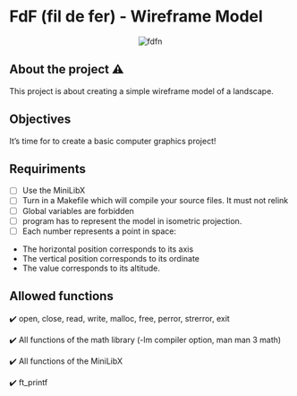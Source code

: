 # FdF (fil de fer) - Wireframe Model
<div align="center">

  ![fdfn](https://user-images.githubusercontent.com/3737837/190711214-4b5decdb-3aae-4a27-aedf-371ccbe108c9.png)
  
</div>

## About the project ⚠️

This project is about creating a simple wireframe
model of a landscape.


## Objectives

It’s time for to create a basic computer graphics project!

## Requiriments

- [ ] Use the MiniLibX
- [ ] Turn in a Makefile which will compile your source files. It must not relink
- [ ] Global variables are forbidden
- [ ]  program has to represent the model in isometric projection.
- [ ]  Each number represents a point in space:
  - The horizontal position corresponds to its axis
  - The vertical position corresponds to its ordinate
  - The value corresponds to its altitude.

## Allowed functions

✔️ open, close, read, write, malloc, free, perror, strerror, exit

✔️ All functions of the math library (-lm compiler option, man man 3 math)

✔️ All functions of the MiniLibX

✔️ ft_printf
